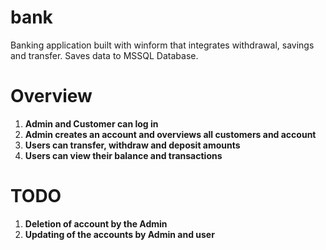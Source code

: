 # bank
Banking application built with winform that integrates withdrawal, savings and transfer. Saves data to MSSQL Database.

# Overview
1. **Admin and Customer can log in**
2. **Admin creates an account and overviews all customers and account**
3. **Users can transfer, withdraw and deposit amounts**
4. **Users can view their balance and transactions**

# TODO
1. **Deletion of account by the Admin**
2. **Updating of the accounts by Admin and user**
 
